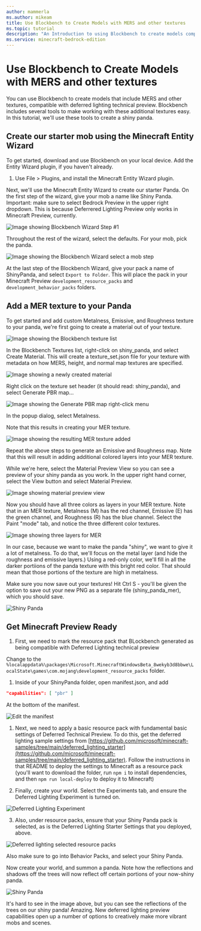 ```yaml
---
author: mammerla
ms.author: mikeam
title: Use Blockbench to Create Models with MERS and other textures
ms.topic: tutorial
description: "An Introduction to using Blockbench to create models compatible with Deferred Lighting in Minecraft: Bedrock Edition."
ms.service: minecraft-bedrock-edition
---
```


# Use Blockbench to Create Models with MERS and other textures

You can use Blockbench to create models that include MERS and other textures, compatible with deferred lighting technical preview. Blockbench includes several tools to make working with these additional textures easy. In this tutorial, we'll use these tools to create a shiny panda.

## Create our starter mob using the Minecraft Entity Wizard

To get started, download and use Blockbench on your local device. Add the Entity Wizard plugin, if you haven't already.

1. Use File > Plugins, and install the Minecraft Entity Wizard plugin.

Next, we'll use the Minecraft Entity Wizard to create our starter Panda. On the first step of the wizard, give your mob a name like Shiny Panda. Important: make sure to select Bedrock Preview in the upper right dropdown. This is because Deferrered Lighting Preview only works in Minecraft Preview, currently.

![Image showing Blockbench Wizard Step #1](./Media/bb_ew1.png)

Throughout the rest of the wizard, select the defaults. For your mob, pick the panda.

![Image showing the Blockbench Wizard select a mob step](./Media/bb_ew2.png)

At the last step of the Blockbench Wizard, give your pack a name of ShinyPanda, and select `Export to Folder`.  This will place the pack in your Minecraft Preview `development_resource_packs` and `development_behavior_packs` folders.


## Add a MER texture to your Panda

To get started and add custom Metalness, Emissive, and Roughness texture to your panda, we're first going to create a material out of your texture. 

![Image showing the Blockbench texture list](./Media/panda_e1.png)

In the Blockbench Textures list, right-click on shiny_panda, and select Create Material. This will create a texture_set.json file for your texture with metadata on how MERS, height, and normal map textures are specified.

![Image showing a newly created material](./Media/panda_e2.png)

Right click on the texture set header (it should read: shiny_panda), and select Generate PBR map...

![Image showing the Generate PBR map right-click menu](./Media/panda_gpbr.png)

In the popup dialog, select Metalness.

Note that this results in creating your MER texture.

![Image showing the resulting MER texture added](./Media/panda_mer.png)

Repeat the above steps to generate an Emissive and Roughness map. Note that this will result in adding additional colored layers into your MER texture.

While we're here, select the Material Preview View so you can see a preview of your shiny panda as you work. In the upper right hand corner, select the View button and select Material Preview.

![Image showing material preview view](./Media/materialpreviewview.png)

Now you should have all three colors as layers in your MER texture. 
Note that in an MER texture, Metalness (M) has the red channel, Emissive (E) has the green channel, and Roughness (R) has the blue channel. Select the Paint "mode" tab, and notice the three different color textures.

![Image showing three layers for MER](./Media/panda_layers.png)

In our case, because we want to make the panda "shiny", we want to give it a lot of metalness. To do that, we'll focus on the metal layer (and hide the roughness and emissive layers.) Using a red-only color, we'll fill in all the darker portiions of the panda texture with this bright red color. That should mean that those portions of the texture are high in metalness.

Make sure you now save out your textures! Hit Ctrl S - you'll be given the option to save out your new PNG as a separate file (shiny_panda_mer), which you should save.

![Shiny Panda](./Media/panda_shiny.png)

## Get Minecraft Preview Ready

1. First, we need to mark the resource pack that BLockbench generated as being compatible with Deferred Lighting technical preview

Change to the `%localappdata%\packages\Microsoft.MinecraftWindowsBeta_8wekyb3d8bbwe\LocalState\games\com.mojang\development_resource_packs` folder. 

1. Inside of your ShinyPanda folder, open manifest.json, and add 

```json
"capabilities": [ "pbr" ]
```

At the bottom of the manifest.

![Edit the manifest](./Media/editmanifest.png)

1. Next, we need to apply a basic resource pack with fundamental basic settings of Deferred Technical Preview.  To do this, get the deferred lighting sample settings from [https://github.com/microsoft/minecraft-samples/tree/main/deferred_lighting_starter](https://github.com/microsoft/minecraft-samples/tree/main/deferred_lighting_starter). Follow the instructions in that README to deploy the settings to Minecraft as a resource pack (you'll want to download the folder, run `npm i` to install dependencies, and then `npm run local-deploy` to deploy it to Minecraft)

2. Finally, create your world. Select the Experiments tab, and ensure the Deferred Lighting Experiment is turned on.

![Deferred Lighting Experiment](./Media/rdexp.png)

3. Also, under resource packs, ensure that your Shiny Panda pack is selected, as is the Deferred Lighting Starter Settings that you deployed, above. 

![Deferred lighting selected resource packs](./Media/ewpacks.png)

Also make sure to go into Behavior Packs, and select your Shiny Panda.

Now create your world, and summon a panda. Note how the reflections and shadows off the trees will now reflect off certain portions of your now-shiny panda. 

![Shiny Panda](./Media/shinypanda.png)

It's hard to see in the image above, but you can see the reflections of the trees on our shiny panda! Amazing. New deferred lighting preview capabilities open up a number of options to creatively make more vibrant mobs and scenes.



